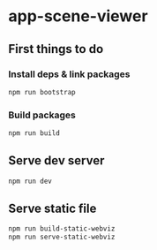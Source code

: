 # app-scene-viewer

## First things to do

### Install deps & link packages

```sh
npm run bootstrap
```

### Build packages

```sh
npm run build
```

## Serve dev server

```sh
npm run dev
```

## Serve static file

```sh
npm run build-static-webviz
npm run serve-static-webviz
```
